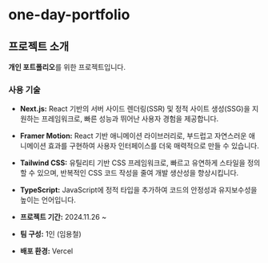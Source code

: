 # one-day-portfolio
## 프로젝트 소개

**개인 포트폴리오**를 위한 프로젝트입니다.

### 사용 기술

* **Next.js:** React 기반의 서버 사이드 렌더링(SSR) 및 정적 사이트 생성(SSG)을 지원하는 프레임워크로, 빠른 성능과 뛰어난 사용자 경험을 제공합니다.
* **Framer Motion:** React 기반 애니메이션 라이브러리로, 부드럽고 자연스러운 애니메이션 효과를 구현하여 사용자 인터페이스를 더욱 매력적으로 만들 수 있습니다.
* **Tailwind CSS:** 유틸리티 기반 CSS 프레임워크로, 빠르고 유연하게 스타일을 정의할 수 있으며, 반복적인 CSS 코드 작성을 줄여 개발 생산성을 향상시킵니다.
* **TypeScript:** JavaScript에 정적 타입을 추가하여 코드의 안정성과 유지보수성을 높이는 언어입니다.

* **프로젝트 기간:** 2024.11.26 ~ 
* **팀 구성:** 1인 (임용철)
* **배포 환경:** Vercel